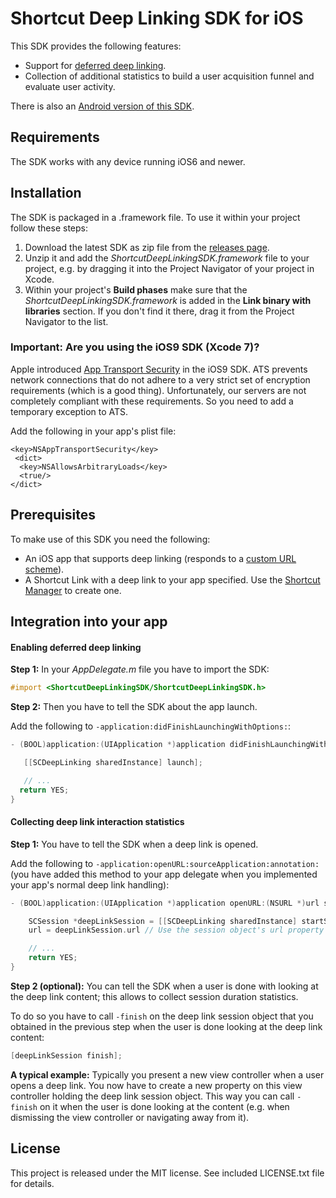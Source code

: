 # Shortcut Deep Linking SDK for iOS

This SDK provides the following features:

- Support for [deferred deep linking](https://en.wikipedia.org/wiki/Deferred_deep_linking).
- Collection of additional statistics to build a user acquisition funnel and evaluate user activity.

There is also an [Android version of this SDK](https://github.com/shortcutmedia/shortcut-deeplink-sdk-android).

## Requirements

The SDK works with any device running iOS6 and newer.

## Installation

The SDK is packaged in a .framework file. To use it within your project follow these steps:

1. Download the latest SDK as zip file from the [releases page](https://github.com/shortcutmedia/shortcut-deeplink-sdk-ios/releases).
2. Unzip it and add the *ShortcutDeepLinkingSDK.framework*  file to your project, e.g. by dragging it into the Project Navigator of your project in Xcode.
3. Within your project's **Build phases** make sure that the *ShortcutDeepLinkingSDK.framework* is added in the **Link binary with libraries** section. If you don't find it there, drag it from the Project Navigator to the list.

### Important: Are you using the iOS9 SDK (Xcode 7)?

Apple introduced [App Transport Security](https://developer.apple.com/library/prerelease/ios/technotes/App-Transport-Security-Technote/) in the iOS9 SDK. ATS prevents network connections that do not adhere to a very strict set of encryption requirements (which is a good thing). Unfortunately, our servers are not completely compliant with these requirements. So you need to add a temporary exception to ATS.

Add the following in your app's plist file:

```plist
<key>NSAppTransportSecurity</key>
 <dict>
  <key>NSAllowsArbitraryLoads</key>
  <true/>
</dict>
```

## Prerequisites

To make use of this SDK you need the following:

- An iOS app that supports deep linking (responds to a [custom URL scheme](https://developer.apple.com/library/ios/documentation/iPhone/Conceptual/iPhoneOSProgrammingGuide/Inter-AppCommunication/Inter-AppCommunication.html#//apple_ref/doc/uid/TP40007072-CH6-SW10)).
- A Shortcut Link with a deep link to your app specified. Use the [Shortcut Manager](http://manager.shortcutmedia.com) to create one.


## Integration into your app

#### Enabling deferred deep linking

**Step 1:** In your *AppDelegate.m* file you have to import the SDK:

```objective-c
#import <ShortcutDeepLinkingSDK/ShortcutDeepLinkingSDK.h>
```
**Step 2:** Then you have to tell the SDK about the app launch.

Add the following to `-application:didFinishLaunchingWithOptions:`:

```objective-c
- (BOOL)application:(UIApplication *)application didFinishLaunchingWithOptions:(NSDictionary *)launchOptions {

   [[SCDeepLinking sharedInstance] launch];

   // ...
  return YES;
}
```

#### Collecting deep link interaction statistics

**Step 1:** You have to tell the SDK when a deep link is opened.

Add the following to `-application:openURL:sourceApplication:annotation:` (you have added this method to your app delegate when you implemented your app's normal deep link handling):

```objective-c
- (BOOL)application:(UIApplication *)application openURL:(NSURL *)url sourceApplication:(NSString *)sourceApplication annotation:(id)annotation {

    SCSession *deepLinkSession = [[SCDeepLinking sharedInstance] startSessionWithURL:url];
    url = deepLinkSession.url // Use the session object's url property for further processing

    // ...
    return YES;
}
```

**Step 2 (optional):** You can tell the SDK when a user is done with looking at the deep link content; this allows to collect session duration statistics.

To do so you have to call `-finish` on the deep link session object that you obtained in the previous step when the user is done looking at the deep link content:

```objective-c
[deepLinkSession finish];
```

**A typical example:** Typically you present a new view controller when a user opens a deep link. You now have to create a new property on this view controller holding the deep link session object. This way you can call `-finish` on it when the user is done looking at the content (e.g. when dismissing the view controller or navigating away from it).


## License
This project is released under the MIT license. See included LICENSE.txt file for details.
